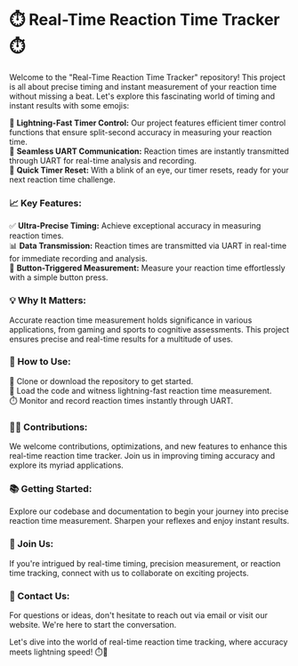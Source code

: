 # ⏱️ Real-Time Reaction Time Tracker ⏱️

Welcome to the "Real-Time Reaction Time Tracker" repository! This project is all about precise timing and instant measurement of your reaction time without missing a beat. Let's explore this fascinating world of timing and instant results with some emojis:  

🚀 **Lightning-Fast Timer Control:** Our project features efficient timer control functions that ensure split-second accuracy in measuring your reaction time.  
📡 **Seamless UART Communication:** Reaction times are instantly transmitted through UART for real-time analysis and recording.  
🔄 **Quick Timer Reset:** With a blink of an eye, our timer resets, ready for your next reaction time challenge.  

### 📈 Key Features:
✅ **Ultra-Precise Timing:** Achieve exceptional accuracy in measuring reaction times.  
📊 **Data Transmission:** Reaction times are transmitted via UART in real-time for immediate recording and analysis.  
🔵 **Button-Triggered Measurement:** Measure your reaction time effortlessly with a simple button press.  

### 💡 Why It Matters:
Accurate reaction time measurement holds significance in various applications, from gaming and sports to cognitive assessments. This project ensures precise and real-time results for a multitude of uses.  

### 🔧 How to Use:
💾 Clone or download the repository to get started.  
🚀 Load the code and witness lightning-fast reaction time measurement.  
⏱️ Monitor and record reaction times instantly through UART.  

### 👩‍💻 Contributions:
We welcome contributions, optimizations, and new features to enhance this real-time reaction time tracker. Join us in improving timing accuracy and explore its myriad applications.  

### 📚 Getting Started:
Explore our codebase and documentation to begin your journey into precise reaction time measurement. Sharpen your reflexes and enjoy instant results.  

### 🌟 Join Us:
If you're intrigued by real-time timing, precision measurement, or reaction time tracking, connect with us to collaborate on exciting projects.  

### 📧 Contact Us: 
For questions or ideas, don't hesitate to reach out via email or visit our website. We're here to start the conversation.  

Let's dive into the world of real-time reaction time tracking, where accuracy meets lightning speed! ⏱️🚀  
